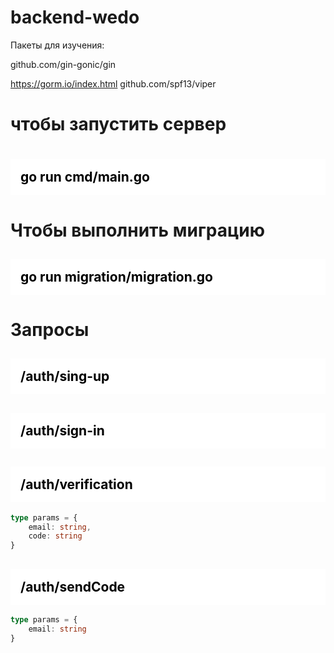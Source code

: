 # backend-wedo


Пакеты для изучения:

github.com/gin-gonic/gin<br>

https://gorm.io/index.html
github.com/spf13/viper
<h1>чтобы запустить сервер<h1> 
<h2 style="background: white; color: black; padding:1rem">
go run cmd/main.go
<h2>

<h1>Чтобы выполнить миграцию</h1>
<h2 style="background: white; color: black; padding:1rem">
go run migration/migration.go</h2>

<h1>Запросы</h1>
<h2 style="background: white; color: black; padding:1rem">/auth/sing-up</h2>
<h2 style="background: white; color: black; padding:1rem">/auth/sign-in</h2>
<h2 style="background: white; color: black; padding:1rem">/auth/verification</h2>

```typescript
type params = {
    email: string,
    code: string
}
```

<h2 style="background: white; color: black; padding:1rem">/auth/sendCode</h2>

```typescript
type params = {
    email: string
}
```

